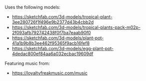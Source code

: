 Uses the following models:
- https://sketchfab.com/3d-models/tropical-plant-3ee280726f1f496e9b2377d43b4cbb2d
- https://sketchfab.com/3d-models/tropical-plants-pack-m02p-2f093afb792742438f0f7ba7eaab90f0
- https://sketchfab.com/3d-models/plant-pot-41a1b9b8b3ee462f95365f9acb16fef8
- https://sketchfab.com/3d-models/egg-plant-pot-4dedac800ef84aa6a032ecbac19609df

Featuring music from:
- https://loyaltyfreakmusic.com/music